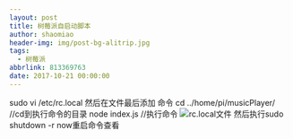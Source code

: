 ```yaml
---
layout: post
title: 树莓派自启动脚本
author: shaomiao
header-img: img/post-bg-alitrip.jpg
tags:
  - 树莓派
abbrlink: 813369763
date: 2017-10-21 00:00:00
---
```

sudo vi /etc/rc.local
然后在文件最后添加 命令
cd ../home/pi/musicPlayer/ //cd到执行命令的目录
node index.js  //执行命令
![rc.local文件](http://upload-images.jianshu.io/upload_images/2590671-b6ad440455ec21e2.png?imageMogr2/auto-orient/strip%7CimageView2/2/w/1240)
然后执行sudo shutdown -r now重启命令查看

